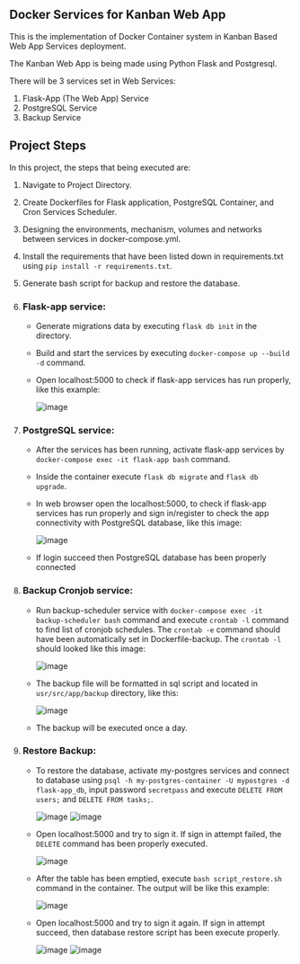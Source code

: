 ## Docker Services for Kanban Web App

This is the implementation of Docker Container system in Kanban Based Web App Services deployment.

The Kanban Web App is being made using Python Flask and Postgresql.

There will be 3 services set in Web Services:
1. Flask-App (The Web App) Service
2. PostgreSQL Service
3. Backup Service

## Project Steps
In this project, the steps that being executed are:
1. Navigate to Project Directory.
2. Create Dockerfiles for Flask application, PostgreSQL Container, and Cron Services Scheduler.
3. Designing the environments, mechanism, volumes and networks between services in docker-compose.yml.
4. Install the requirements that have been listed down in requirements.txt using `pip install -r requirements.txt`.
5. Generate bash script for backup and restore the database.
6. ### Flask-app service:
     - Generate migrations data by executing `flask db init` in the directory.
     - Build and start the services by executing `docker-compose up --build -d` command.
     - Open localhost:5000 to check if flask-app services has run properly, like this example:
       
       ![image](https://github.com/FrancisDarma/Kanban-Web-App-Services/assets/115353523/b12f8fa9-c0fa-4572-8377-67ca929221c4)
     
7. ### PostgreSQL service:
     - After the services has been running, activate flask-app services by `docker-compose exec -it flask-app bash` command.
     - Inside the container execute `flask db migrate` and `flask db upgrade`.
     - In web browser open the localhost:5000, to check if flask-app services has run properly and sign in/register to check the app connectivity with PostgreSQL database, like this image:
       
       ![image](https://github.com/FrancisDarma/Kanban-Web-App-Services/assets/115353523/9e177236-5a6a-47c9-8260-d050bc5226ce)
   
     - If login succeed then PostgreSQL database has been properly connected
8. ### Backup Cronjob service:
     - Run backup-scheduler service with `docker-compose exec -it backup-scheduler bash` command and execute `crontab -l` command to find list of cronjob schedules. The `crontab -e` command should have been automatically set in Dockerfile-backup. The `crontab -l` should looked like this image:
       
       ![image](https://github.com/FrancisDarma/Kanban-Web-App-Services/assets/115353523/acc1dfad-50fe-4bee-b69d-423b79e34727)
   
     - The backup file will be formatted in sql script and located in `usr/src/app/backup` directory, like this:
       
       ![image](https://github.com/FrancisDarma/Kanban-Web-App-Services/assets/115353523/11b54e8f-d031-4974-904a-b26b43a88b5c)
   
     - The backup will be executed once a day.
13. ### Restore Backup:
    - To restore the database, activate my-postgres services and connect to database using `psql -h my-postgres-container -U mypostgres -d flask-app_db`, input password `secretpass` and execute `DELETE FROM users;` and `DELETE FROM tasks;`.
      
      ![image](https://github.com/FrancisDarma/Kanban-Web-App-Services/assets/115353523/bf498407-5894-48c9-a399-a052e3f75562)
      ![image](https://github.com/FrancisDarma/Kanban-Web-App-Services/assets/115353523/d48e61f2-cf0a-4fe0-8817-d768dc45a522)
    
    - Open localhost:5000 and try to sign it. If sign in attempt failed, the `DELETE` command has been properly executed.
      
      ![image](https://github.com/FrancisDarma/Kanban-Web-App-Services/assets/115353523/0bcac43c-48d3-4000-a68f-880e145504c4)
    
    - After the table has been emptied, execute `bash script_restore.sh` command in the container. The output will be like this example:
      
      ![image](https://github.com/FrancisDarma/Kanban-Web-App-Services/assets/115353523/a5d96ed9-e2a6-43f7-8ff0-b864c43e3040)
    
    - Open localhost:5000 and try to sign it again. If sign in attempt succeed, then database restore script has been execute properly.
      
      ![image](https://github.com/FrancisDarma/Kanban-Web-App-Services/assets/115353523/b0bfa106-3db6-494e-95d8-be14f4a9cae9)
      ![image](https://github.com/FrancisDarma/Kanban-Web-App-Services/assets/115353523/4b4c6ea2-b469-45ec-8fd2-4278f3768675)


